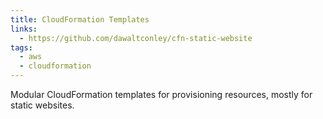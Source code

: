 ```yaml
---
title: CloudFormation Templates
links:
  - https://github.com/dawaltconley/cfn-static-website
tags:
  - aws
  - cloudformation
---
```


Modular CloudFormation templates for provisioning resources, mostly for static
websites.
